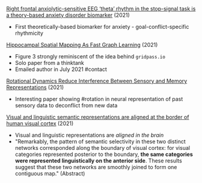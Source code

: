 [Right frontal anxiolytic-sensitive EEG ‘theta’ rhythm in the stop-signal task is a theory-based anxiety disorder biomarker](https://www.nature.com/articles/s41598-021-99374-x) (2021)
* First theoretically-based biomarker for anxiety - goal-conflict-specific rhythmicity


[Hippocampal Spatial Mapping As Fast Graph Learning](https://arxiv.org/abs/2107.00567) (2021)
* Figure 3 strongly reminiscent of the idea behind `gridpass.io`
* Solo paper from a thinktank
* Emailed author in July 2021 #contact

[Rotational Dynamics Reduce Interference Between Sensory and Memory Representations](https://www.nature.com/articles/s41593-021-00821-9) (2021)
* Interesting paper showing #rotation in neural representation of past sensory data to deconflict from new data

[Visual and linguistic semantic representations are aligned at the border of human visual cortex](https://doi.org/10.1038/s41593-021-00921-6) (2021)
* Visual and linguistic representations are *aligned in the brain*
* "Remarkably, the pattern of semantic selectivity in these two distinct networks corresponded along the boundary of visual cortex: for visual categories represented posterior to the boundary, **the same categories were represented linguistically on the anterior side**. These results suggest that these two networks are smoothly joined to form one contiguous map." (Abstract)

